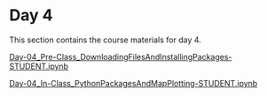 Day 4
=======================
This section contains the course materials for day 4.

[Day-04_Pre-Class_DownloadingFilesAndInstallingPackages-STUDENT.ipynb](../daily/Day-04/Day-04_Pre-Class_DownloadingFilesAndInstallingPackages-STUDENT.ipynb)

[Day-04_In-Class_PythonPackagesAndMapPlotting-STUDENT.ipynb](../daily/Day-04/Day-04_In-Class_PythonPackagesAndMapPlotting-STUDENT.ipynb)